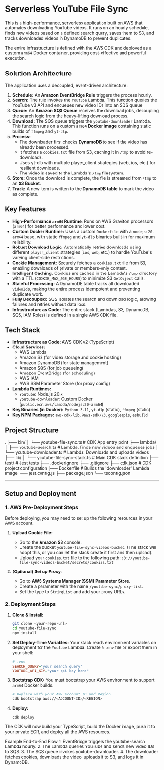 # Serverless YouTube File Sync

This is a high-performance, serverless application built on AWS that automates downloading YouTube videos. It runs on an hourly schedule, finds new videos based on a defined search query, saves them to S3, and tracks downloaded videos in DynamoDB to prevent duplicates.

The entire infrastructure is defined with the AWS CDK and deployed as a custom `arm64` Docker container, providing cost-effective and powerful execution.

## Solution Architecture

The application uses a decoupled, event-driven architecture:

1.  **Schedule:** An **Amazon EventBridge Rule** triggers the process hourly.
2.  **Search:** The rule invokes the `Youtube` Lambda. This function queries the YouTube v3 API and enqueues new video IDs into an SQS queue.
3.  **Queue:** An **Amazon SQS Queue** receives the download jobs, decoupling the search logic from the heavy-lifting download process.
4.  **Download:** The SQS queue triggers the `youtube-downloader` Lambda. This function runs on a custom **`arm64` Docker image** containing static builds of `ffmpeg` and `yt-dlp`.
5.  **Process:**
    - The downloader first checks **DynamoDB** to see if the video has already been processed.
    - It fetches a `cookies.txt` file from S3, caching it in `/tmp` to avoid re-downloads.
    - Uses yt-dlp with multiple player_client strategies (web, ios, etc.) for resilient downloads.
    - The video is saved to the Lambda's `/tmp` filesystem.
6.  **Store:** Once the download is complete, the file is streamed from `/tmp` to an **S3 Bucket**.
7.  **Track:** A new item is written to the **DynamoDB table** to mark the video as complete.

## Key Features

- **High-Performance `arm64` Runtime:** Runs on AWS Graviton processors (`arm64`) for better performance and lower cost.
- **Custom Docker Runtime:** Uses a custom `Dockerfile` with a `nodejs:20-arm64` base, with static `ffmpeg` and `yt-dlp` binaries built-in for maximum reliability.
- **Robust Download Logic:** Automatically retries downloads using different `player_client` strategies (`ios`, `web`, etc.) to handle YouTube's varying client-side restrictions.
- **Cookie Management:** Securely fetches a `cookies.txt` file from S3, enabling downloads of private or members-only content.
- **Intelligent Caching:** Cookies are cached in the Lambda's `/tmp` directory with a TTL (`COOKIE_MAX_AGE_HOURS`) to minimize S3 `GetObject` calls.
- **Stateful Processing:** A DynamoDB table tracks all downloaded `videoId`s, making the entire process idempotent and preventing duplicate work.
- **Fully Decoupled:** SQS isolates the search and download logic, allowing failures and retries without data loss.
- **Infrastructure as Code:** The entire stack (Lambdas, S3, DynamoDB, SQS, IAM Roles) is defined in a single AWS CDK file.

## Tech Stack

- **Infrastructure as Code:** AWS CDK v2 (TypeScript)
- **Cloud Services:**
  - AWS Lambda
  - Amazon S3 (for video storage and cookie hosting)
  - Amazon DynamoDB (for state management)
  - Amazon SQS (for job queueing)
  - Amazon EventBridge (for scheduling)
  - AWS IAM
  - AWS SSM Parameter Store (for proxy config)
- **Lambda Runtimes:**
  - `Youtube`: Node.js 20.x
  - `youtube-downloader`: Custom Docker (`public.ecr.aws/lambda/nodejs:20-arm64`)
- **Key Binaries (in Docker):** `Python 3.11`, `yt-dlp` (static), `ffmpeg` (static)
- **Key NPM Packages:** `aws-cdk-lib`, `@aws-sdk/v3`, `googleapis`, `esbuild`

## Project Structure

.
├── bin/
│ └── youtube-file-sync.ts # CDK App entry point
├── lambda/
│ ├── youtube-search.ts # Lambda: Finds new videos and enqueues jobs
│ └── youtube-downloader.ts # Lambda: Downloads and uploads videos
├── lib/
│ └── youtube-file-sync-stack.ts # Main CDK stack definition
├── test/ # Jest tests
├── .dockerignore
├── .gitignore
├── cdk.json # CDK project configuration
├── Dockerfile # Builds the 'downloader' Lambda image
├── jest.config.js
├── package.json
└── tsconfig.json

---

## Setup and Deployment

### 1. AWS Pre-Deployment Steps

Before deploying, you may need to set up the following resources in your AWS account.

1.  **Upload Cookie File:**

    - Go to the **Amazon S3** console.
    - Create the bucket `youtube-file-sync-videos-bucket`. (The stack will adopt this, or you can let the stack create it first and then upload).
    - Upload your `cookies.txt` file to the following path:
      `s3://youtube-file-sync-videos-bucket/secrets/cookies.txt`

2.  **(Optional) Set up Proxy:**
    - Go to **AWS Systems Manager (SSM) Parameter Store**.
    - Create a parameter with the name `/youtube-sync/proxy-list`.
    - Set the type to `StringList` and add your proxy URLs.

### 2. Deployment Steps

1.  **Clone & Install:**

    ```sh
    git clone <your-repo-url>
    cd youtube-file-sync
    npm install
    ```

2.  **Set Deploy-Time Variables:**
    Your stack reads environment variables on deployment for the `Youtube` Lambda. Create a `.env` file or export them in your shell:

    ```ini
    # .env
    SEARCH_QUERY="your search query"
    YOUTUBE_API_KEY="your-api-key-here"
    ```

3.  **Bootstrap CDK:**
    You must bootstrap your AWS environment to support `arm64` Docker builds.

    ```sh
    # Replace with your AWS Account ID and Region
    cdk bootstrap aws://<ACCOUNT-ID>/<REGION>
    ```

4.  **Deploy:**
    ```sh
    cdk deploy
    ```

The CDK will now build your TypeScript, build the Docker image, push it to your private ECR, and deploy all the AWS resources.

Example End-to-End Flow 1. EventBridge triggers the youtube-search Lambda hourly. 2. The Lambda queries YouTube and sends new video IDs to SQS. 3. The SQS queue invokes youtube-downloader. 4. The downloader fetches cookies, downloads the video, uploads it to S3, and logs it in DynamoDB.
